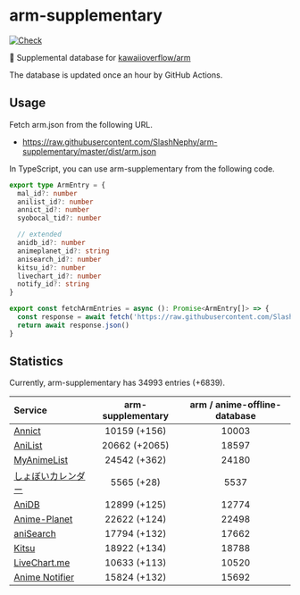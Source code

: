 # arm-supplementary

[![Check](https://github.com/SlashNephy/arm-supplementary/actions/workflows/check-node.yml/badge.svg)](https://github.com/SlashNephy/arm-supplementary/actions/workflows/check-node.yml)

💊 Supplemental database for [kawaiioverflow/arm](https://github.com/kawaiioverflow/arm)

The database is updated once an hour by GitHub Actions.

## Usage

Fetch arm.json from the following URL.

- https://raw.githubusercontent.com/SlashNephy/arm-supplementary/master/dist/arm.json

In TypeScript, you can use arm-supplementary from the following code.

```TypeScript
export type ArmEntry = {
  mal_id?: number
  anilist_id?: number
  annict_id?: number
  syobocal_tid?: number

  // extended
  anidb_id?: number
  animeplanet_id?: string
  anisearch_id?: number
  kitsu_id?: number
  livechart_id?: number
  notify_id?: string
}

export const fetchArmEntries = async (): Promise<ArmEntry[]> => {
  const response = await fetch('https://raw.githubusercontent.com/SlashNephy/arm-supplementary/master/dist/arm.json')
  return await response.json()
}
```

## Statistics

Currently, arm-supplementary has 34993 entries (+6839).

| Service                                     | arm-supplementary | arm / anime-offline-database |
| :------------------------------------------ | :---------------: | :--------------------------: |
| [Annict](https://annict.com)                |   10159 (+156)    |            10003             |
| [AniList](https://anilist.co)               |   20662 (+2065)   |            18597             |
| [MyAnimeList](https://myanimelist.net)      |   24542 (+362)    |            24180             |
| [しょぼいカレンダー](https://cal.syoboi.jp) |    5565 (+28)     |             5537             |
| [AniDB](https://anidb.net)                  |   12899 (+125)    |            12774             |
| [Anime-Planet](https://anime-planet.com)    |   22622 (+124)    |            22498             |
| [aniSearch](https://anisearch.com)          |   17794 (+132)    |            17662             |
| [Kitsu](https://kitsu.io)                   |   18922 (+134)    |            18788             |
| [LiveChart.me](https://livechart.me)        |   10633 (+113)    |            10520             |
| [Anime Notifier](https://notify.moe)        |   15824 (+132)    |            15692             |
